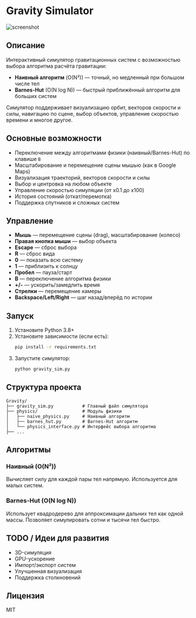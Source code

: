# Gravity Simulator

![screenshot](screenshot.png)

## Описание

Интерактивный симулятор гравитационных систем с возможностью выбора алгоритма расчёта гравитации:
- **Наивный алгоритм** (O(N²)) — точный, но медленный при большом числе тел
- **Barnes-Hut** (O(N log N)) — быстрый приближённый алгоритм для больших систем

Симулятор поддерживает визуализацию орбит, векторов скорости и силы, навигацию по сцене, выбор объектов, управление скоростью времени и многое другое.

## Основные возможности
- Переключение между алгоритмами физики (наивный/Barnes-Hut) по клавише `B`
- Масштабирование и перемещение сцены мышью (как в Google Maps)
- Визуализация траекторий, векторов скорости и силы
- Выбор и центровка на любом объекте
- Управление скоростью симуляции (от x0.1 до x100)
- История состояний (откат/перемотка)
- Поддержка спутников и сложных систем

## Управление
- **Мышь** — перемещение сцены (drag), масштабирование (колесо)
- **Правая кнопка мыши** — выбор объекта
- **Escape** — сброс выбора
- **R** — сброс вида
- **0** — показать всю систему
- **1** — приблизить к солнцу
- **Пробел** — пауза/старт
- **B** — переключение алгоритма физики
- **+/-** — ускорить/замедлить время
- **Стрелки** — перемещение камеры
- **Backspace/Left/Right** — шаг назад/вперёд по истории

## Запуск

1. Установите Python 3.8+
2. Установите зависимости (если есть):
   ```bash
   pip install -r requirements.txt
   ```
3. Запустите симулятор:
   ```bash
   python gravity_sim.py
   ```

## Структура проекта
```
Gravity/
├── gravity_sim.py           # Главный файл симулятора
├── physics/                 # Модуль физики
│   ├── naive_physics.py     # Наивный алгоритм
│   ├── barnes_hut.py        # Barnes-Hut алгоритм
│   └── physics_interface.py # Интерфейс выбора алгоритма
├── ...
```

## Алгоритмы

### Наивный (O(N²))
Вычисляет силу для каждой пары тел напрямую. Используется для малых систем.

### Barnes-Hut (O(N log N))
Использует квадродерево для аппроксимации дальних тел как одной массы. Позволяет симулировать сотни и тысячи тел быстро.

## TODO / Идеи для развития
- 3D-симуляция
- GPU-ускорение
- Импорт/экспорт систем
- Улучшенная визуализация
- Поддержка столкновений

## Лицензия
MIT 